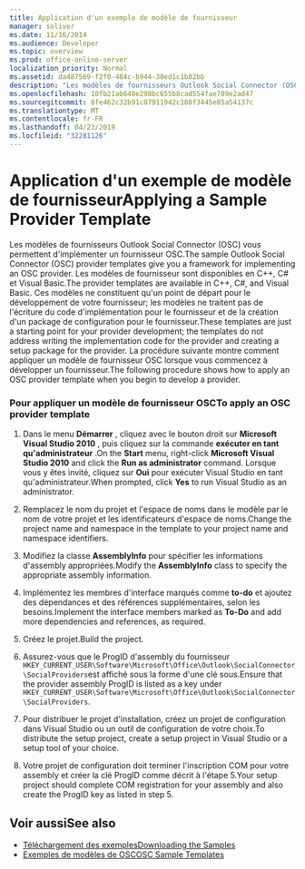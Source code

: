 ```yaml
---
title: Application d'un exemple de modèle de fournisseur
manager: soliver
ms.date: 11/16/2014
ms.audience: Developer
ms.topic: overview
ms.prod: office-online-server
localization_priority: Normal
ms.assetid: da487569-f2f0-404c-b944-38ed1c1b82bb
description: "Les modèles de fournisseurs Outlook Social Connector (OSC) vous permettent d'implémenter un fournisseur OSC. "
ms.openlocfilehash: 10fb21ab640e298bc655b8cad554fae789e2ad47
ms.sourcegitcommit: 8fe462c32b91c87911942c188f3445e85a54137c
ms.translationtype: MT
ms.contentlocale: fr-FR
ms.lasthandoff: 04/23/2019
ms.locfileid: "32281126"
---
```

# <a name="applying-a-sample-provider-template"></a><span data-ttu-id="09f1c-103">Application d'un exemple de modèle de fournisseur</span><span class="sxs-lookup"><span data-stu-id="09f1c-103">Applying a Sample Provider Template</span></span>

<span data-ttu-id="09f1c-104">Les modèles de fournisseurs Outlook Social Connector (OSC) vous permettent d'implémenter un fournisseur OSC.</span><span class="sxs-lookup"><span data-stu-id="09f1c-104">The sample Outlook Social Connector (OSC) provider templates give you a framework for implementing an OSC provider.</span></span> <span data-ttu-id="09f1c-105">Les modèles de fournisseur sont disponibles en C++, C# et Visual Basic.</span><span class="sxs-lookup"><span data-stu-id="09f1c-105">The provider templates are available in C++, C#, and Visual Basic.</span></span> <span data-ttu-id="09f1c-106">Ces modèles ne constituent qu'un point de départ pour le développement de votre fournisseur; les modèles ne traitent pas de l'écriture du code d'implémentation pour le fournisseur et de la création d'un package de configuration pour le fournisseur.</span><span class="sxs-lookup"><span data-stu-id="09f1c-106">These templates are just a starting point for your provider development; the templates do not address writing the implementation code for the provider and creating a setup package for the provider.</span></span> <span data-ttu-id="09f1c-107">La procédure suivante montre comment appliquer un modèle de fournisseur OSC lorsque vous commencez à développer un fournisseur.</span><span class="sxs-lookup"><span data-stu-id="09f1c-107">The following procedure shows how to apply an OSC provider template when you begin to develop a provider.</span></span>
  
### <a name="to-apply-an-osc-provider-template"></a><span data-ttu-id="09f1c-108">Pour appliquer un modèle de fournisseur OSC</span><span class="sxs-lookup"><span data-stu-id="09f1c-108">To apply an OSC provider template</span></span>

1. <span data-ttu-id="09f1c-109">Dans le menu **Démarrer** , cliquez avec le bouton droit sur **Microsoft Visual Studio 2010** , puis cliquez sur la commande **exécuter en tant qu'administrateur** .</span><span class="sxs-lookup"><span data-stu-id="09f1c-109">On the **Start** menu, right-click **Microsoft Visual Studio 2010** and click the **Run as administrator** command.</span></span> <span data-ttu-id="09f1c-110">Lorsque vous y êtes invité, cliquez sur **Oui** pour exécuter Visual Studio en tant qu'administrateur.</span><span class="sxs-lookup"><span data-stu-id="09f1c-110">When prompted, click **Yes** to run Visual Studio as an administrator.</span></span> 
    
2. <span data-ttu-id="09f1c-111">Remplacez le nom du projet et l'espace de noms dans le modèle par le nom de votre projet et les identificateurs d'espace de noms.</span><span class="sxs-lookup"><span data-stu-id="09f1c-111">Change the project name and namespace in the template to your project name and namespace identifiers.</span></span>
    
3. <span data-ttu-id="09f1c-112">Modifiez la classe **AssemblyInfo** pour spécifier les informations d'assembly appropriées.</span><span class="sxs-lookup"><span data-stu-id="09f1c-112">Modify the **AssemblyInfo** class to specify the appropriate assembly information.</span></span> 
    
4. <span data-ttu-id="09f1c-113">Implémentez les membres d'interface marqués comme **to-do** et ajoutez des dépendances et des références supplémentaires, selon les besoins.</span><span class="sxs-lookup"><span data-stu-id="09f1c-113">Implement the interface members marked as **To-Do** and add more dependencies and references, as required.</span></span> 
    
5. <span data-ttu-id="09f1c-114">Créez le projet.</span><span class="sxs-lookup"><span data-stu-id="09f1c-114">Build the project.</span></span>
    
6. <span data-ttu-id="09f1c-115">Assurez-vous que le ProgID d'assembly du fournisseur `HKEY_CURRENT_USER\Software\Microsoft\Office\Outlook\SocialConnector\SocialProviders`est affiché sous la forme d'une clé sous.</span><span class="sxs-lookup"><span data-stu-id="09f1c-115">Ensure that the provider assembly ProgID is listed as a key under  `HKEY_CURRENT_USER\Software\Microsoft\Office\Outlook\SocialConnector\SocialProviders`.</span></span>
    
7. <span data-ttu-id="09f1c-116">Pour distribuer le projet d'installation, créez un projet de configuration dans Visual Studio ou un outil de configuration de votre choix.</span><span class="sxs-lookup"><span data-stu-id="09f1c-116">To distribute the setup project, create a setup project in Visual Studio or a setup tool of your choice.</span></span>
    
8. <span data-ttu-id="09f1c-117">Votre projet de configuration doit terminer l'inscription COM pour votre assembly et créer la clé ProgID comme décrit à l'étape 5.</span><span class="sxs-lookup"><span data-stu-id="09f1c-117">Your setup project should complete COM registration for your assembly and also create the ProgID key as listed in step 5.</span></span>
    
## <a name="see-also"></a><span data-ttu-id="09f1c-118">Voir aussi</span><span class="sxs-lookup"><span data-stu-id="09f1c-118">See also</span></span>

- [<span data-ttu-id="09f1c-119">Téléchargement des exemples</span><span class="sxs-lookup"><span data-stu-id="09f1c-119">Downloading the Samples</span></span>](downloading-the-samples.md)
- [<span data-ttu-id="09f1c-120">Exemples de modèles de OSC</span><span class="sxs-lookup"><span data-stu-id="09f1c-120">OSC Sample Templates</span></span>](osc-sample-templates.md)

